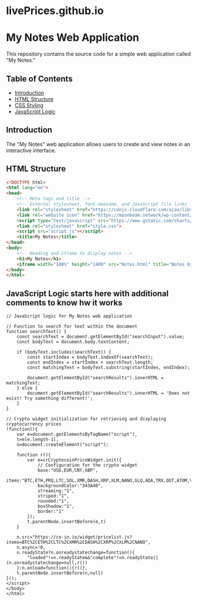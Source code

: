 # livePrices.github.io

# My Notes Web Application

This repository contains the source code for a simple web application called "My Notes."

## Table of Contents

- [Introduction](#introduction)
- [HTML Structure](#html-structure)
- [CSS Styling](#css-styling)
- [JavaScript Logic](#javascript-logic)

## Introduction

The "My Notes" web application allows users to create and view notes in an interactive interface.

## HTML Structure

```html
<!DOCTYPE html>
<html lang="en">
<head>
    <!-- Meta tags and title -->
    <!-- External stylesheet, font-awesome, and JavaScript file links -->
    <link rel="stylesheet" href="https://cdnjs.cloudflare.com/ajax/libs/font-awesome/6.0.0-beta3/css/all.min.css">
    <link rel="website icon" href="https://moonbeam.network/wp-content/uploads/2020/10/rotating-ethereum-logo.gif">
    <script type="text/javascript" src="https://www.gstatic.com/charts/loader.js"></script>
    <link rel="stylesheet" href="style.css">
    <script src="script.js"></script>
    <title>My Notes</title>
</head>
<body>
    <!-- Heading and iframe to display notes -->
    <h1>My Notes</h1>
    <iframe width="100%" height="1400" src="Notes.html" title="Notes by Eskandar Atrakchi" frameborder="0" allow="accelerometer; autoplay; clipboard-write; encrypted-media; gyroscope; picture-in-picture; web-share" allowfullscreen></iframe>
</body>
</html>
```

## JavaScript Logic starts here with additional comments to know hw it works

```
// JavaScript logic for My Notes web application

// Function to search for text within the document
function searchText() {
    const searchText = document.getElementById("searchInput").value;
    const bodyText = document.body.textContent;

    if (bodyText.includes(searchText)) {
        const startIndex = bodyText.indexOf(searchText);
        const endIndex = startIndex + searchText.length;
        const matchingText = bodyText.substring(startIndex, endIndex);

        document.getElementById("searchResults").innerHTML = matchingText;
    } else {
        document.getElementById("searchResults").innerHTML = 'Does not exist! Try something different!';
    }
}

// Crypto widget initialization for retrieving and displaying cryptocurrency prices
!function(){
    var e=document.getElementsByTagName("script"),
    t=e[e.length-1],
    n=document.createElement("script");

    function r(){
        var e=crCryptocoinPriceWidget.init({
            // Configuration for the crypto widget
            base:"USD,EUR,CNY,GBP",
            items:"BTC,ETH,PRQ,LTC,SOL,XMR,DASH,XRP,XLM,NANO,GLQ,ADA,TRX,DOT,ATOM,VET,NEAR,INJ,TWT,LINK,MATIC,NTRN",
            backgroundColor:"343A40",
            streaming:"1",
            striped:"1",
            rounded:"1",
            boxShadow:"1",
            border:"1"
        });
        t.parentNode.insertBefore(e,t)
    }

    n.src="https://co-in.io/widget/pricelist.js?items=BTC%2CETH%2CLTC%2CXMR%2CDASH%2CXRP%2CXLM%2CNANO",
    n.async=!0,
    n.readyState?n.onreadystatechange=function(){
        "loaded"!=n.readyState&&"complete"!=n.readyState||(n.onreadystatechange=null,r())
    }:n.onload=function(){r()},
    t.parentNode.insertBefore(n,null)
}();
</script>
</body>
</html>


```